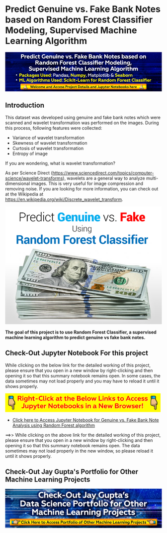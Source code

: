 # Predict Genuine vs. Fake Bank Notes based on Random Forest Classifier Modeling, Supervised Machine Learning Algorithm

<p align="center">
<img src="https://github.com/jayguptacal/portfolio/blob/main/image/Genuine_Fake_BankNotes_welcome.jpg">
</p>

## Introduction
<p>This dataset was developed using genuine and fake bank notes which were scanned and wavelet transformation was performed on the images. During this process, following features were collected:</p>

- Variance of wavelet transformation
- Skewness of wavelet transformation
- Curtosis of wavelet transformation
- Entropy of image

If you are wondering, what is wavelet transformation?

As per Science Direct (https://www.sciencedirect.com/topics/computer-science/wavelet-transforms), wavelets are a general way to analyze multi-dimensional images. This is very useful for image compression and removing noise. If you are looking for more information, you can check out at the Wikipedia at https://en.wikipedia.org/wiki/Discrete_wavelet_transform.

<p align="center">
<img src="https://github.com/jayguptacal/portfolio/blob/main/image/genuine_fake_ml_model.jpg">
</p>

**The goal of this project is to use Random Forest Classifier, a supervised machine learning algorithm to predict genuine vs fake bank notes.**

## Check-Out Jupyter Notebook For this project ##

While clicking on the below link for the detailed working of this project, please ensure that you open in a new window by right-clicking and then opening it so that this summary notebook remains open. In some cases, the data sometimes may not load properly and you may have to reload it until it shows properly.

<img src="https://github.com/jayguptacal/portfolio/blob/main/image/bannerOpenNotebooks.jpg">

* <a href="https://github.com/jayguptacal/BankingAndInvestments/blob/main/BankNotesDetection/random_forest_real_fake_notes.ipynb">Click here to Access Jupyter Notebook for Genuine vs. Fake Bank Note Analysis using Random Forest algorithm </a>

==>> While clicking on the above link for the detailed working of this project, please ensure that you open in a new window by right-clicking and then opening it so that this summary notebook remains open. The data sometimes may not load properly in the new window, so please reload it until it shows properly.


## Check-Out Jay Gupta's Portfolio for Other Machine Learning Projects ##
<p align="center">
<a href="https://jayguptacal.github.io/portfolio/" target="_blank"><img src="https://github.com/jayguptacal/portfolio/blob/main/image/FullPortfolioBanner.jpg"></a>
</p>


